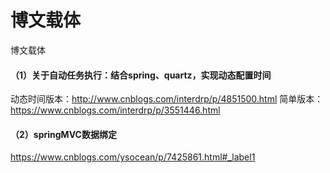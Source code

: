 # 博文载体
博文载体
#### （1）关于自动任务执行：结合spring、quartz，实现动态配置时间
动态时间版本：http://www.cnblogs.com/interdrp/p/4851500.html
简单版本：https://www.cnblogs.com/interdrp/p/3551446.html
#### （2）springMVC数据绑定
https://www.cnblogs.com/ysocean/p/7425861.html#_label1
